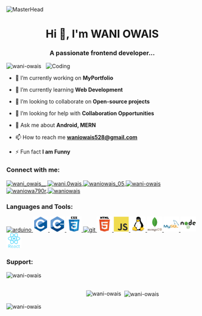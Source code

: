 ![MasterHead](https://1.bp.blogspot.com/-7A4WynwLsMw/XbBpCXG8fHI/AAAAAAAAMt4/uOa1bpLskYgrwGbllhSu2SDj_Mig8SXJQCLcBGAsYHQ/s1600/2000_600px.gif)

<h1 align="center">Hi 👋, I'm WANI OWAIS</h1>
<h3 align="center">A passionate frontend developer...</h3>

<img align="right" alt="Coding" width="400" src="https://cdn.dribbble.com/users/1162077/screenshots/3848914/programmer.gif">

<p align="left"> <img src="https://komarev.com/ghpvc/?username=wani-owais&label=Profile%20views&color=0e75b6&style=flat" alt="wani-owais" /> </p>

- 🔭 I’m currently working on **MyPortfolio**

- 🌱 I’m currently learning **Web Development**

- 👯 I’m looking to collaborate on **Open-source projects**

- 🤝 I’m looking for help with **Collaboration Opportunities**

- 💬 Ask me about **Android, MERN**

- 📫 How to reach me **waniowais528@gmail.com**

- ⚡ Fun fact **I am Funny**

<h3 align="left">Connect with me:</h3>
<p align="left">
  <a href="https://twitter.com/wani_owais__" target="blank">
    <img align="center" src="https://cdn.jsdelivr.net/npm/simple-icons@v3/icons/twitter.svg" alt="wani_owais__" height="30" width="40" />
  </a>
  <a href="https://instagram.com/wani.0wais" target="blank">
    <img align="center" src="https://cdn.jsdelivr.net/npm/simple-icons@v3/icons/instagram.svg" alt="wani.0wais" height="30" width="40" />
  </a>
  <a href="https://www.youtube.com/@waniowais_05" target="blank">
    <img align="center" src="https://cdn.jsdelivr.net/npm/simple-icons@v3/icons/youtube.svg" alt="waniowais_05" height="30" width="40" />
  </a>
  <a href="https://leetcode.com/wani-owais" target="blank">
    <img align="center" src="https://cdn.jsdelivr.net/npm/simple-icons@v3/icons/leetcode.svg" alt="wani-owais" height="30" width="40" />
  </a>
  <a href="https://auth.geeksforgeeks.org/user/waniowa790r" target="blank">
    <img align="center" src="https://cdn.jsdelivr.net/npm/simple-icons@v3/icons/geeksforgeeks.svg" alt="waniowa790r" height="30" width="40" />
  </a>
  <a href="https://discord.gg/waniowais" target="blank">
    <img align="center" src="https://cdn.jsdelivr.net/npm/simple-icons@v3/icons/discord.svg" alt="waniowais" height="30" width="40" />
  </a>
</p>

<h3 align="left">Languages and Tools:</h3>
<p align="left">
  <a href="https://www.arduino.cc/" target="_blank">
    <img src="https://cdn.worldvectorlogo.com/logos/arduino-1.svg" alt="arduino" width="40" height="40"/>
  </a>
  <a href="https://www.cprogramming.com/" target="_blank">
    <img src="https://raw.githubusercontent.com/devicons/devicon/master/icons/c/c-original.svg" alt="c" width="40" height="40"/>
  </a>
  <a href="https://www.w3schools.com/cpp/" target="_blank">
    <img src="https://raw.githubusercontent.com/devicons/devicon/master/icons/cplusplus/cplusplus-original.svg" alt="cplusplus" width="40" height="40"/>
  </a>
  <a href="https://www.w3schools.com/css/" target="_blank">
    <img src="https://raw.githubusercontent.com/devicons/devicon/master/icons/css3/css3-original-wordmark.svg" alt="css3" width="40" height="40"/>
  </a>
  <a href="https://git-scm.com/" target="_blank">
    <img src="https://www.vectorlogo.zone/logos/git-scm/git-scm-icon.svg" alt="git" width="40" height="40"/>
  </a>
  <a href="https://www.w3.org/html/" target="_blank">
    <img src="https://raw.githubusercontent.com/devicons/devicon/master/icons/html5/html5-original-wordmark.svg" alt="html5" width="40" height="40"/>
  </a>
  <a href="https://developer.mozilla.org/en-US/docs/Web/JavaScript" target="_blank">
    <img src="https://raw.githubusercontent.com/devicons/devicon/master/icons/javascript/javascript-original.svg" alt="javascript" width="40" height="40"/>
  </a>
  <a href="https://www.linux.org/" target="_blank">
    <img src="https://raw.githubusercontent.com/devicons/devicon/master/icons/linux/linux-original.svg" alt="linux" width="40" height="40"/>
  </a>
  <a href="https://www.mongodb.com/" target="_blank">
    <img src="https://raw.githubusercontent.com/devicons/devicon/master/icons/mongodb/mongodb-original-wordmark.svg" alt="mongodb" width="40" height="40"/>
  </a>
  <a href="https://www.mysql.com/" target="_blank">
    <img src="https://raw.githubusercontent.com/devicons/devicon/master/icons/mysql/mysql-original-wordmark.svg" alt="mysql" width="40" height="40"/>
  </a>
  <a href="https://nodejs.org" target="_blank">
    <img src="https://raw.githubusercontent.com/devicons/devicon/master/icons/nodejs/nodejs-original-wordmark.svg" alt="nodejs" width="40" height="40"/>
  </a>
  <a href="https://reactjs.org/" target="_blank">
    <img src="https://raw.githubusercontent.com/devicons/devicon/master/icons/react/react-original-wordmark.svg" alt="react" width="40" height="40"/>
  </a>
</p>

<h3 align="left">Support:</h3>
<p>
  <a href="https://www.buymeacoffee.com/wani-owais" target="_blank">
    <img align="left" src="https://cdn.buymeacoffee.com/buttons/v2/default-yellow.png" height="50" width="210" alt="wani-owais" />
  </a>
</p>
<br><br>

<p>
  <img align="left" src="https://github-readme-stats.vercel.app/api/top-langs?username=wani-owais&show_icons=true&locale=en&layout=compact" alt="wani-owais" />
</p>

<p>&nbsp;
  <img align="center" src="https://github-readme-stats.vercel.app/api?username=wani-owais&show_icons=true&locale=en" alt="wani-owais" />
</p>

<p>
  <img align="center" src="https://github-readme-streak-stats.herokuapp.com/?user=wani-owais" alt="wani-owais" />
</p>
